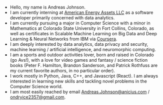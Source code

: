 - Hello, my name is Andreas Johnson.
- I am currently interning at [American Energy Assets LLC](https://americanenergyassets.com/) as a software developer primarily concerned with data analytics.
- I am currently pursuing a major in Computer Science with a minor in Mathematics at Colorado State University in Fort Collins, Colorado, as well as certificates in Scalable Machine Learning on Big Data and Deep Learning & Neural Networks from IBM via [Coursera](coursera.org).
- I am deeply interested by data analytics, data privacy and security, machine learning / artificial intelligence, and neuromorphic computing.
- I am a sports and outdoor activities lover, born and raised in Colorado (go Avs!), with a love for video games and fantasy / science fiction books (Peter F. Hamilton, Brandon Sanderson, and Patrick Rothfuss are my current favorite authors, in no particular order).
- I work mostly in Python, Java, C++, and Javascript (React). I am always interested in learning new skills and tackling novel problems in the Computer Science world.
- I am most easily reached by email Andreas.Johnson@anicius.com / ondryice2357@gmail.com.
